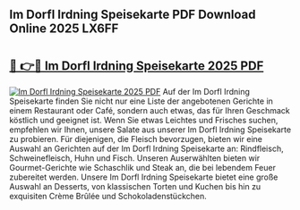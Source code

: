 ## Im Dorfl Irdning Speisekarte PDF Download Online 2025 LX6FF

# <h2><a href="http://gcacpx5.nevu.top/?p=Im+Dorfl+Irdning+Speisekarte">🔗 👉🔴 Im Dorfl Irdning Speisekarte 2025 PDF</a></h2>

[![Im Dorfl Irdning Speisekarte 2025 PDF](https://i.imgur.com/dBaPXMq.png)](http://gcacpx5.nevu.top/?p=Im+Dorfl+Irdning+Speisekarte)
Auf der Im Dorfl Irdning Speisekarte finden Sie nicht nur eine Liste der angebotenen Gerichte in einem Restaurant oder Café, sondern auch etwas, das für Ihren Geschmack köstlich und geeignet ist. Wenn Sie etwas Leichtes und Frisches suchen, empfehlen wir Ihnen, unsere Salate aus unserer Im Dorfl Irdning Speisekarte zu probieren. Für diejenigen, die Fleisch bevorzugen, bieten wir eine Auswahl an Gerichten auf der Im Dorfl Irdning Speisekarte an: Rindfleisch, Schweinefleisch, Huhn und Fisch. Unseren Auserwählten bieten wir Gourmet-Gerichte wie Schaschlik und Steak an, die bei lebendem Feuer zubereitet werden. Unsere Im Dorfl Irdning Speisekarte bietet eine große Auswahl an Desserts, von klassischen Torten und Kuchen bis hin zu exquisiten Crème Brûlée und Schokoladenstückchen.

